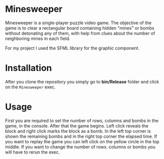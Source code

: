 # Minesweeper

Minesweeper is a single-player puzzle video game. The objective of the game is to clear a rectangular board containing hidden "mines" or bombs without detonating any of them, with help from clues about the number of neighboring mines in each field.

For my project I used the SFML library for the graphic component.

# Installation

After you clone the repository you simply go to  **bin/Release** folder and click on the `Minesweeper` exec.

# Usage

First you are required to set the number of rows, columns and bombs in the game, in the console. After that the game begins. Left click reveals the block and right click marks the block as a bomb. In the left top corner is shown the remaining bombs and in the right top corner the elapsed time. If you want to replay the game you can left click on the yellow circle in the top middle. If you want to change the number of rows. columns or bombs you will have to rerun the exec.

